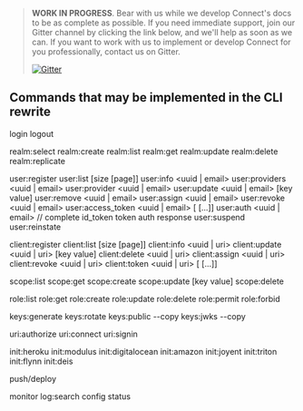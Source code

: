 > **WORK IN PROGRESS**. Bear with us while we develop Connect's docs to be as complete as possible. If you need immediate support, join our Gitter channel by clicking the link below, and we'll help as soon as we can. If you want to work with us to implement or develop Connect for you professionally, contact us on Gitter.
>
>[![Gitter](https://badges.gitter.im/anvilresearch/connect.svg)](https://gitter.im/anvilresearch/connect)

## Commands that may be implemented in the CLI rewrite

login
logout

realm:select
realm:create
realm:list
realm:get
realm:update
realm:delete
realm:replicate <target>

user:register
user:list [size [page]]
user:info <uuid | email>
user:providers <uuid | email>
user:provider <uuid | email> <provider>
user:update <uuid | email> [key value]
user:remove <uuid | email>
user:assign <uuid | email> <role>
user:revoke <uuid | email> <role>
user:access_token  <uuid | email> <scope> [<scope> [...]]
user:auth <uuid | email>                                // complete id_token token auth response
user:suspend
user:reinstate

client:register
client:list [size [page]]
client:info <uuid | uri>
client:update <uuid | uri> [key value]
client:delete <uuid | uri>
client:assign <uuid | uri> <role>
client:revoke <uuid | uri> <role>
client:token  <uuid | uri> <scope> [<scope> [...]]

scope:list
scope:get <scope>
scope:create <scope> <description>
scope:update <scope> [key value]
scope:delete <scope>

role:list
role:get
role:create
role:update
role:delete
role:permit <role> <scope>
role:forbid <role> <scope>

keys:generate
keys:rotate
keys:public --copy
keys:jwks --copy

uri:authorize
uri:connect
uri:signin

init:heroku
init:modulus
init:digitalocean
init:amazon
init:joyent
init:triton
init:flynn
init:deis

push/deploy

monitor
log:search
config
status
